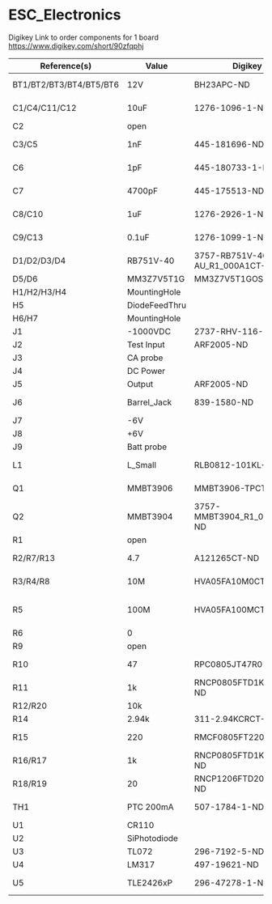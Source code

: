 # ESC_Electronics
Digikey Link to order components for 1 board https://www.digikey.com/short/90zfqphj


|Reference(s)|Value|Digikey|Datasheet|
|-|-|-|-|
|BT1/BT2/BT3/BT4/BT5/BT6|12V|BH23APC-ND|https://www.digikey.com/en/products/detail/mpd-memory-protection-devices/BH23APC/247700?s=N4IgTCBcDaIEIAkwGYCCAFAwgWgHIBEQBdAXyA|
|C1/C4/C11/C12|10uF|1276-1096-1-ND|https://www.digikey.com/en/products/detail/samsung-electro-mechanics/CL21A106KOQNNNE/3886754|
|C2|open||~|
|C3/C5|1nF|445-181696-ND|https://www.digikey.com/en/products/detail/tdk-corporation/CK45-B3FD102KYGNA/4457522|
|C6|1pF|445-180733-1-ND|https://www.digikey.com/en/products/detail/tdk-corporation/FA28C0G2A010CNU06/5866300|
|C7|4700pF|445-175513-ND|https://www.digikey.com/en/products/detail/tdk-corporation/CK45-B3DD472KYNNA/7383746|
|C8/C10|1uF|1276-2926-1-ND|https://www.digikey.com/en/products/detail/samsung-electro-mechanics/CL21B105KAFNFNE/3888584|
|C9/C13|0.1uF|1276-1099-1-ND|https://www.digikey.com/en/products/detail/samsung-electro-mechanics/CL21B104KACNNNC/3886757|
|D1/D2/D3/D4|RB751V-40|3757-RB751V-40-AU_R1_000A1CT-ND|https://www.digikey.com/en/products/detail/panjit-international-inc/RB751V-40-AU-R1-000A1/14660018|
|D5/D6|MM3Z7V5T1G|MM3Z7V5T1GOSCT-ND|https://www.digikey.com/en/products/detail/onsemi/MM3Z7V5T1G/1481893|
|H1/H2/H3/H4|MountingHole||~|
|H5|DiodeFeedThru||~|
|H6/H7|MountingHole||~|
|J1|-1000VDC|2737-RHV-116-ND|https://www.digikey.com/en/products/detail/rf-industries/RHV-116/13159383|
|J2|Test Input|ARF2005-ND|https://www.digikey.com/en/products/detail/amphenol-rf/031-5640/3593524|
|J3|CA probe||~|
|J4|DC Power||~|
|J5|Output|ARF2005-ND|https://www.digikey.com/en/products/detail/amphenol-rf/031-5640/3593524|
|J6|Barrel_Jack|839-1580-ND|https://www.digikey.com/en/products/detail/tensility-international-corp/54-00151/9829987|
|J7|-6V||~|
|J8|+6V||~|
|J9|Batt probe||~|
|L1|L_Small|RLB0812-101KL-ND|https://www.digikey.com/en/products/detail/bourns-inc/RLB0812-101KL/2561301|
|Q1|MMBT3906|MMBT3906-TPCT-ND|https://www.digikey.com/en/products/detail/micro-commercial-co/MMBT3906-TP/819631|
|Q2|MMBT3904|3757-MMBT3904_R1_00001CT-ND|https://www.digikey.com/en/products/detail/panjit-international-inc/MMBT3904-R1-00001/14660657|
|R1|open||~|
|R2/R7/R13|4.7|A121265CT-ND|https://www.digikey.com/en/products/detail/te-connectivity-passive-product/35224R7JT/5245115|
|R3/R4/R8|10M|HVA05FA10M0CT-ND|https://www.digikey.com/en/products/detail/stackpole-electronics-inc/HVA05FA10M0/6195853|
|R5|100M|HVA05FA100MCT-ND |~https://www.digikey.com/en/products/detail/stackpole-electronics-inc/HVA05FA100M/6195856?s=N4IgTCBcDaIBIDUCCAGArAMSQRhSgsgMIAqAtAHIAiABCALoC%2BQA|
|R6|0||~|
|R9|open||~|
|R10|47|RPC0805JT47R0|https://www.digikey.com/en/products/detail/stackpole-electronics-inc/RPC0805JT47R0/3043899|
|R11|1k|RNCP0805FTD1K00CT-ND|https://www.digikey.com/en/products/detail/stackpole-electronics-inc/RNCP0805FTD1K00/2240229|
|R12/R20|10k||~|
|R14|2.94k|311-2.94KCRCT-ND|https://www.digikey.com/en/products/detail/yageo/RC0805FR-072K94L/727717|
|R15|220|RMCF0805FT220RCT-ND|https://www.digikey.com/en/products/detail/stackpole-electronics-inc/RMCF0805FT220R/1760238|
|R16/R17|1k|RNCP0805FTD1K00CT-ND|https://www.digikey.com/en/products/detail/stackpole-electronics-inc/RNCP0805FTD1K00/2240229|
|R18/R19|20|RNCP1206FTD20R0CT-ND|https://www.digikey.com/en/products/detail/stackpole-electronics-inc/RNCP1206FTD20R0/2240306|
|TH1|PTC 200mA|507-1784-1-ND|https://www.digikey.com/en/products/detail/bel-fuse-inc/0ZCH0020FF2E/4156119|
|U1|CR110|||
|U2|SiPhotodiode|||
|U3|TL072|296-7192-5-ND|https://www.digikey.com/en/products/detail/texas-instruments/TL072BCP/378359|
|U4|LM317|497-19621-ND|https://www.digikey.com/en/products/detail/stmicroelectronics/LM317BT/5308099|
|U5|TLE2426xP|296-47278-1-ND|https://www.digikey.com/en/products/detail/texas-instruments/TLE2426ILPR/1676987|

